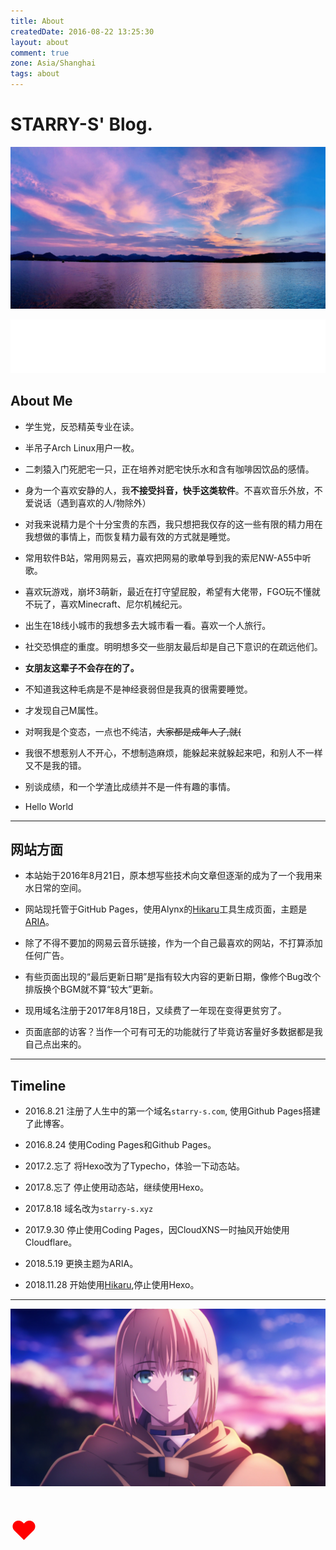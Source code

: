```yaml
---
title: About
createdDate: 2016-08-22 13:25:30
layout: about
comment: true
zone: Asia/Shanghai
tags: about
---
```

# STARRY-S' Blog.

![](images/westlake.jpg)

<iframe frameborder="no" border="0" marginwidth="0" marginheight="0" width=100% height=86 src="//music.163.com/outchain/player?type=2&id=493911&auto=0&height=66"></iframe>

## About Me

* 学生党，反恐精英专业在读。

* 半吊子Arch Linux用户一枚。

* 二刺猿入门死肥宅一只，正在培养对肥宅快乐水和含有咖啡因饮品的感情。

* 身为一个喜欢安静的人，我**不接受抖音，快手这类软件**。不喜欢音乐外放，不爱说话（遇到喜欢的人/物除外）

* 对我来说精力是个十分宝贵的东西，我只想把我仅存的这一些有限的精力用在我想做的事情上，而恢复精力最有效的方式就是睡觉。

* 常用软件B站，常用网易云，喜欢把网易的歌单导到我的索尼NW-A55中听歌。

* 喜欢玩游戏，崩坏3萌新，最近在打守望屁股，希望有大佬带，FGO玩不懂就不玩了，喜欢Minecraft、尼尔机械纪元。

* 出生在18线小城市的我想多去大城市看一看。喜欢一个人旅行。

* 社交恐惧症的重度。明明想多交一些朋友最后却是自己下意识的在疏远他们。

* **女朋友这辈子不会存在的了。**

* 不知道我这种毛病是不是神经衰弱但是我真的很需要睡觉。

* 才发现自己M属性。

* 对啊我是个变态，一点也不纯洁，~~大家都是成年人了,就(~~

* 我很不想惹别人不开心，不想制造麻烦，能躲起来就躲起来吧，和别人不一样又不是我的错。

* 别谈成绩，和一个学渣比成绩并不是一件有趣的事情。

* Hello World

----

## 网站方面

* 本站始于2016年8月21日，原本想写些技术向文章但逐渐的成为了一个我用来水日常的空间。

* 网站现托管于GitHub Pages，使用Alynx的[Hikaru](https://github.com/AlynxZhou/hikaru/)工具生成页面，主题是[ARIA](https://github.com/AlynxZhou/hikaru-theme-aria)。

* 除了不得不要加的网易云音乐链接，作为一个自己最喜欢的网站，不打算添加任何广告。

* 有些页面出现的“最后更新日期”是指有较大内容的更新日期，像修个Bug改个排版换个BGM就不算“较大”更新。

* 现用域名注册于2017年8月18日，又续费了一年现在变得更贫穷了。

* 页面底部的访客？当作一个可有可无的功能就行了毕竟访客量好多数据都是我自己点出来的。

----

## Timeline

* 2016.8.21  注册了人生中的第一个域名`starry-s.com`, 使用Github Pages搭建了此博客。

* 2016.8.24  使用Coding Pages和Github Pages。

* 2017.2.忘了 将Hexo改为了Typecho，体验一下动态站。

* 2017.8.忘了 停止使用动态站，继续使用Hexo。

* 2017.8.18  域名改为`starry-s.xyz`

* 2017.9.30  停止使用Coding Pages，因CloudXNS一时抽风开始使用Cloudflare。

* 2018.5.19  更换主题为ARIA。

* 2018.11.28 开始使用[Hikaru](https://github.com/AlynxZhou/hikaru/),停止使用Hexo。

----

![Saber](images/saber.jpg)


<p style="font-size:300%; color:#FF0000;">&hearts;</p>
